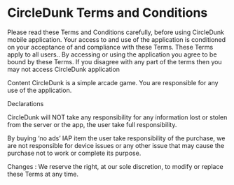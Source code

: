 # CircleDunk Terms and Conditions
Please read these Terms and Conditions carefully, before using CircleDunk mobile application.
Your access to and use of the application is conditioned on your acceptance of and compliance with these Terms. These Terms apply to all users..
By accessing or using the application you agree to be bound by these Terms. If you disagree with any part of the terms then you may not access CircleDunk application

Content 
CircleDunk is a simple arcade game. You are responsible for any use of the application. 


Declarations

CircleDunk will NOT take any responsibility for any information lost or stolen from the server or the app, the user take full responsibility.

By buying ‘no ads’ IAP item the user take responsibility of the purchase, we are not responsible for device issues or any other issue that may cause the purchase not to work or complete its purpose.


Changes :
We reserve the right, at our sole discretion, to modify or replace these Terms at any time.
